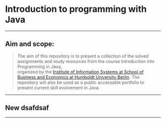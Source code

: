 # Introduction to programming with Java
---
## Aim and scope:  
> The aim of this repository is to present a collection of the solved assignments and study resources from the course Introduction into Programming in Java,  
organized by the [Institute of Information Systems at School of Business and Economics at Humboldt University Berlin](https://www.wiwi.hu-berlin.de/en/Professorships/bwl/wi/lehre).
The repository will also be used as a public accessable portfolio to present current skill evolvement in Java.
---
## New dsafdsaf
---

